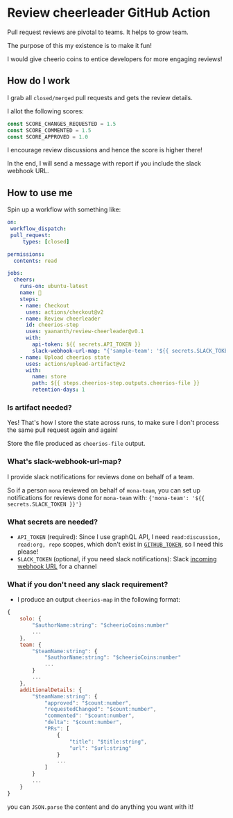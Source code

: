 # Review cheerleader GitHub Action

Pull request reviews are pivotal to teams. It helps to grow team.

The purpose of this my existence is to make it fun!

I would give cheerio coins to entice developers for more engaging reviews!

## How do I work

I grab all `closed/merged` pull requests and gets the review details.

I allot the following scores:

```js
const SCORE_CHANGES_REQUESTED = 1.5
const SCORE_COMMENTED = 1.5
const SCORE_APPROVED = 1.0
```

I encourage review discussions and hence the score is higher there!

In the end, I will send a message with report if you include the slack webhook URL.

## How to use me

Spin up a workflow with something like:

```yaml
on:
 workflow_dispatch:
 pull_request:
     types: [closed]

permissions:
  contents: read

jobs:
  cheers:
    runs-on: ubuntu-latest
    name: 🎉
    steps:
    - name: Checkout
      uses: actions/checkout@v2
    - name: Review cheerleader
      id: cheerios-step
      uses: yaananth/review-cheerleader@v0.1
      with:
        api-token: ${{ secrets.API_TOKEN }}
        slack-webhook-url-map: "{'sample-team': '${{ secrets.SLACK_TOKEN }}'}"
    - name: Upload cheerios state
      uses: actions/upload-artifact@v2
      with:
        name: store
        path: ${{ steps.cheerios-step.outputs.cheerios-file }}
        retention-days: 1
```

### Is artifact needed?

Yes! That's how I store the state across runs, to make sure I don't process the same pull request again and again!

Store the file produced as `cheerios-file` output.

### What's slack-webhook-url-map?

I provide slack notifications for reviews done on behalf of a team.

So if a person `mona` reviewed on behalf of `mona-team`, you can set up notifications for reviews done for `mona-team` with: `{'mona-team': '${{ secrets.SLACK_TOKEN }}'}`

### What secrets are needed?

- `API_TOKEN` (required): Since I use graphQL API, I need `read:discussion, read:org, repo` scopes, which don't exist in [`GITHUB_TOKEN`](https://docs.github.com/en/actions/security-guides/automatic-token-authentication), so I need this please!
- `SLACK_TOKEN` (optional, if you need slack notifications): Slack [incoming webhook URL](https://api.slack.com/messaging/webhooks) for a channel

### What if you don't need any slack requirement?

- I produce an output `cheerios-map` in the following format:

```js
{
    solo: {
        "$authorName:string": "$cheerioCoins:number"
        ...
    },
    team: {
        "$teamName:string": {
            "$authorName:string": "$cheerioCoins:number"
            ...
        }
        ...
    },
    additionalDetails: {
        "$teamName:string": {
            "approved": "$count:number",
            "requestedChanged": "$count:number",
            "commented": "$count:number",
            "delta": "$count:number",
            "PRs": [
                {
                    "title": "$title:string",
                    "url": "$url:string"
                }
                ...
            ]
        }
        ...
    }
}
```

you can `JSON.parse` the content and do anything you want with it!